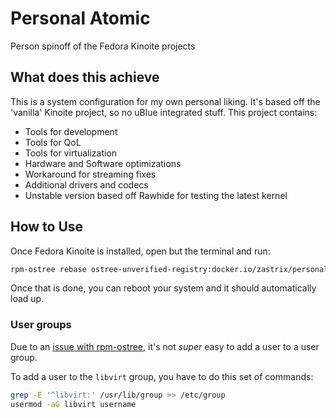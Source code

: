 # Personal Atomic

Person spinoff of the Fedora Kinoite projects

## What does this achieve

This is a system configuration for my own personal liking. It's based off the 'vanilla' Kinoite project, so no uBlue integrated stuff. This project contains:

* Tools for development
* Tools for QoL
* Tools for virtualization
* Hardware and Software optimizations
* Workaround for streaming fixes
* Additional drivers and codecs
* Unstable version based off Rawhide for testing the latest kernel

## How to Use

Once Fedora Kinoite is installed, open but the terminal and run:

```bash
rpm-ostree rebase ostree-unverified-registry:docker.io/zastrix/personal-atomic:latest
```

Once that is done, you can reboot your system and it should automatically load up.

### User groups

Due to an [issue with rpm-ostree](https://github.com/coreos/rpm-ostree/issues/49), it's not _super_ easy to add a user to a user group.

To add a user to the `libvirt` group, you have to do this set of commands:

```bash
grep -E '^libvirt:' /usr/lib/group >> /etc/group
usermod -aG libvirt username
```